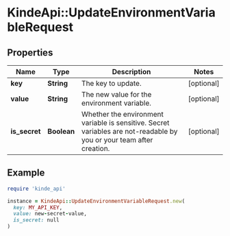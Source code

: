 # KindeApi::UpdateEnvironmentVariableRequest

## Properties

| Name | Type | Description | Notes |
| ---- | ---- | ----------- | ----- |
| **key** | **String** | The key to update. | [optional] |
| **value** | **String** | The new value for the environment variable. | [optional] |
| **is_secret** | **Boolean** | Whether the environment variable is sensitive. Secret variables are not-readable by you or your team after creation. | [optional] |

## Example

```ruby
require 'kinde_api'

instance = KindeApi::UpdateEnvironmentVariableRequest.new(
  key: MY_API_KEY,
  value: new-secret-value,
  is_secret: null
)
```

